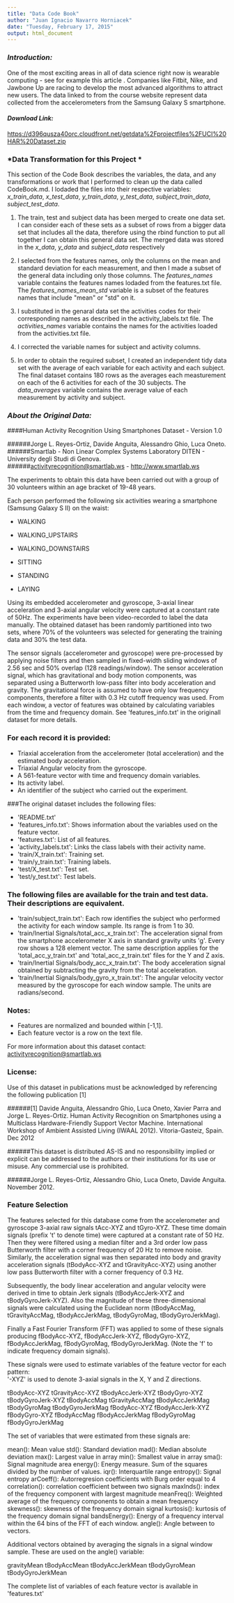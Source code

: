 ```yaml
---
title: "Data Code Book"
author: "Juan Ignacio Navarro Horniacek"
date: "Tuesday, February 17, 2015"
output: html_document
---
```


### *Introduction:*
One of the most exciting areas in all of data science right now is wearable computing - see for example this article . Companies like Fitbit, Nike, and Jawbone Up are racing to develop the most advanced algorithms to attract new users. The data linked to from the course website represent data collected from the accelerometers from the Samsung Galaxy S smartphone. 
  
#### *Download Link:*  
https://d396qusza40orc.cloudfront.net/getdata%2Fprojectfiles%2FUCI%20HAR%20Dataset.zip 


### *Data Transformation for this Project *

This section of the Code Book describes the variables, the data, and any transformations or work that I performed to clean up the data called CodeBook.md.  I lodaded the files into their respective variables: *x_train_data*, *x_test_data*, *y_train_data*, *y_test_data*, *subject_train_data*, *subject_test_data*.

1) The train, test and subject data has been merged to create one data set. I can consider each of these sets as a subset of rows from a bigger data set that includes all the data, therefore using the rbind function to put all together I can obtain this general data set. The merged data was stored in the *x_data*, *y_data* and *subject_data* respectively  

2) I selected from the features names, only the columns on the mean and standard deviation for each measurement, and then I made a subset of the general data including only those columns. The *features_names* variable contains the features names lodaded from the features.txt file. The *features_names_mean_std* variable is a subset of the features names that include "mean" or "std" on it.

3) I substituted in the genaral data set the activities codes for their corresponding names as described in the activity_labels.txt file. The *activities_names* variable contains the names for the activities loaded from the activities.txt file.

4) I corrected the variable names for subject and activity columns.

5) In order to obtain the required subset, I created an independent tidy data set with the average of each variable for each activity and each subject. The final dataset contains 180 rows as the averages each measturement on each of the 6 activities for each of the 30 subjects. The *data_averages* variable contains the average value of each measurement by activity and subject.

### *About the Original Data:*  
####Human Activity Recognition Using Smartphones Dataset - Version 1.0  
  
######Jorge L. Reyes-Ortiz, Davide Anguita, Alessandro Ghio, Luca Oneto.  
######Smartlab - Non Linear Complex Systems Laboratory DITEN - University degli Studi di Genova.  
######activityrecognition@smartlab.ws  -  http://www.smartlab.ws
  
  
  
The experiments to obtain this data have been carried out with a group of 30 volunteers within an age bracket of 19-48 years.  

Each person performed the following six activities wearing a smartphone (Samsung Galaxy S II) on the waist:

- WALKING

- WALKING_UPSTAIRS

- WALKING_DOWNSTAIRS

- SITTING

- STANDING

- LAYING  

Using its embedded accelerometer and gyroscope, 3-axial linear acceleration and 3-axial angular velocity were captured at a constant rate of 50Hz. The experiments have been video-recorded to label the data manually. The obtained dataset has been randomly partitioned into two sets, where 70% of the volunteers was selected for generating the training data and 30% the test data.  
  
  
The sensor signals (accelerometer and gyroscope) were pre-processed by applying noise filters and then sampled in fixed-width sliding windows of 2.56 sec and 50% overlap (128 readings/window). The sensor acceleration signal, which has gravitational and body motion components, was separated using a Butterworth low-pass filter into body acceleration and gravity. The gravitational force is assumed to have only low frequency components, therefore a filter with 0.3 Hz cutoff frequency was used. From each window, a vector of features was obtained by calculating variables from the time and frequency domain. See 'features_info.txt' in the originall dataset for more details. 
  
  
### For each record it is provided:

- Triaxial acceleration from the accelerometer (total acceleration) and the estimated body acceleration.
- Triaxial Angular velocity from the gyroscope. 
- A 561-feature vector with time and frequency domain variables. 
- Its activity label. 
- An identifier of the subject who carried out the experiment.

###The original dataset includes the following files:
- 'README.txt'
- 'features_info.txt': Shows information about the variables used on the feature vector.
- 'features.txt': List of all features.
- 'activity_labels.txt': Links the class labels with their activity name.
- 'train/X_train.txt': Training set.
- 'train/y_train.txt': Training labels.
- 'test/X_test.txt': Test set.
- 'test/y_test.txt': Test labels.

### The following files are available for the train and test data. Their descriptions are equivalent. 

- 'train/subject_train.txt': Each row identifies the subject who performed the activity for each window sample. Its range is from 1 to 30. 
- 'train/Inertial Signals/total_acc_x_train.txt': The acceleration signal from the smartphone accelerometer X axis in standard gravity units 'g'. Every row shows a 128 element vector. The same description applies for the 'total_acc_y_train.txt' and 'total_acc_z_train.txt' files for the Y and Z axis. 
- 'train/Inertial Signals/body_acc_x_train.txt': The body acceleration signal obtained by subtracting the gravity from the total acceleration. 
- 'train/Inertial Signals/body_gyro_x_train.txt': The angular velocity vector measured by the gyroscope for each window sample. The units are radians/second. 

### Notes: 
- Features are normalized and bounded within [-1,1].
- Each feature vector is a row on the text file.

For more information about this dataset contact: activityrecognition@smartlab.ws

### License:
Use of this dataset in publications must be acknowledged by referencing the following publication [1] 

######[1] Davide Anguita, Alessandro Ghio, Luca Oneto, Xavier Parra and Jorge L. Reyes-Ortiz. Human Activity Recognition on Smartphones using a Multiclass Hardware-Friendly Support Vector Machine. International Workshop of Ambient Assisted Living (IWAAL 2012). Vitoria-Gasteiz, Spain. Dec 2012

######This dataset is distributed AS-IS and no responsibility implied or explicit can be addressed to the authors or their institutions for its use or misuse. Any commercial use is prohibited.

######Jorge L. Reyes-Ortiz, Alessandro Ghio, Luca Oneto, Davide Anguita. November 2012.

### Feature Selection 


The features selected for this database come from the accelerometer and gyroscope 3-axial raw signals tAcc-XYZ and tGyro-XYZ. These time domain signals (prefix 't' to denote time) were captured at a constant rate of 50 Hz. Then they were filtered using a median filter and a 3rd order low pass Butterworth filter with a corner frequency of 20 Hz to remove noise. Similarly, the acceleration signal was then separated into body and gravity acceleration signals (tBodyAcc-XYZ and tGravityAcc-XYZ) using another low pass Butterworth filter with a corner frequency of 0.3 Hz. 

Subsequently, the body linear acceleration and angular velocity were derived in time to obtain Jerk signals (tBodyAccJerk-XYZ and tBodyGyroJerk-XYZ). Also the magnitude of these three-dimensional signals were calculated using the Euclidean norm (tBodyAccMag, tGravityAccMag, tBodyAccJerkMag, tBodyGyroMag, tBodyGyroJerkMag). 

Finally a Fast Fourier Transform (FFT) was applied to some of these signals producing fBodyAcc-XYZ, fBodyAccJerk-XYZ, fBodyGyro-XYZ, fBodyAccJerkMag, fBodyGyroMag, fBodyGyroJerkMag. (Note the 'f' to indicate frequency domain signals). 

These signals were used to estimate variables of the feature vector for each pattern:  
'-XYZ' is used to denote 3-axial signals in the X, Y and Z directions.

tBodyAcc-XYZ
tGravityAcc-XYZ
tBodyAccJerk-XYZ
tBodyGyro-XYZ
tBodyGyroJerk-XYZ
tBodyAccMag
tGravityAccMag
tBodyAccJerkMag
tBodyGyroMag
tBodyGyroJerkMag
fBodyAcc-XYZ
fBodyAccJerk-XYZ
fBodyGyro-XYZ
fBodyAccMag
fBodyAccJerkMag
fBodyGyroMag
fBodyGyroJerkMag

The set of variables that were estimated from these signals are: 

mean(): Mean value
std(): Standard deviation
mad(): Median absolute deviation 
max(): Largest value in array
min(): Smallest value in array
sma(): Signal magnitude area
energy(): Energy measure. Sum of the squares divided by the number of values. 
iqr(): Interquartile range 
entropy(): Signal entropy
arCoeff(): Autorregresion coefficients with Burg order equal to 4
correlation(): correlation coefficient between two signals
maxInds(): index of the frequency component with largest magnitude
meanFreq(): Weighted average of the frequency components to obtain a mean frequency
skewness(): skewness of the frequency domain signal 
kurtosis(): kurtosis of the frequency domain signal 
bandsEnergy(): Energy of a frequency interval within the 64 bins of the FFT of each window.
angle(): Angle between to vectors.

Additional vectors obtained by averaging the signals in a signal window sample. These are used on the angle() variable:

gravityMean
tBodyAccMean
tBodyAccJerkMean
tBodyGyroMean
tBodyGyroJerkMean

The complete list of variables of each feature vector is available in 'features.txt'
